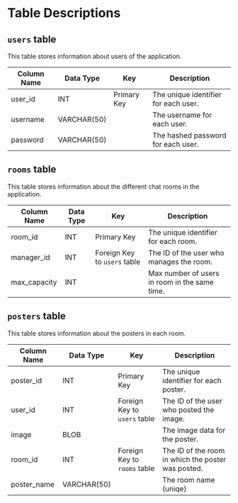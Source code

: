 # Table Descriptions

## `users` table
This table stores information about users of the application.

| Column Name | Data Type | Key | Description |
| --- | --- | --- | --- |
| user_id | INT | Primary Key | The unique identifier for each user. |
| username | VARCHAR(50) | | The username for each user. |
| password | VARCHAR(50) | | The hashed password for each user. |

## `rooms` table
This table stores information about the different chat rooms in the application.

| Column Name | Data Type | Key | Description |
| --- | --- | --- | --- |
| room_id | INT | Primary Key | The unique identifier for each room. |
| manager_id | INT | Foreign Key to `users` table | The ID of the user who manages the room. |
| max_capacity | INT |  | Max number of users in room in the same time. |

## `posters` table
This table stores information about the posters in each room.

| Column Name | Data Type | Key | Description |
| --- | --- | --- | --- |
| poster_id | INT | Primary Key | The unique identifier for each poster. |
| user_id | INT | Foreign Key to `users` table | The ID of the user who posted the image. |
| image | BLOB | | The image data for the poster. |
| room_id | INT | Foreign Key to `rooms` table | The ID of the room in which the poster was posted. |
| poster_name | VARCHAR(50) | | The room name (uniqe) |

